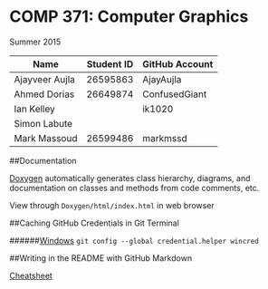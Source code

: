# COMP 371: Computer Graphics

Summer 2015

| Name              | Student ID  | GitHub Account |
| ------------------| ----------- | -------------- |
| Ajayveer Aujla    | 26595863    | AjayAujla      |
| Ahmed Dorias      | 26649874    | ConfusedGiant  |
| Ian Kelley        |             | ik1020         |
| Simon Labute      |             |                |
| Mark Massoud      | 26599486    | markmssd       |

##Documentation

[Doxygen](http://www.stack.nl/~dimitri/doxygen/) automatically generates class hierarchy, diagrams, and documentation on classes and methods from code comments, etc.

View through `Doxygen/html/index.html` in web browser

##Caching GitHub Credentials in Git Terminal

######[Windows](https://help.github.com/articles/caching-your-github-password-in-git/)
`git config --global credential.helper wincred`

##Writing in the README with GitHub Markdown

[Cheatsheet](https://github.com/adam-p/markdown-here/wiki/Markdown-Cheatsheet)
